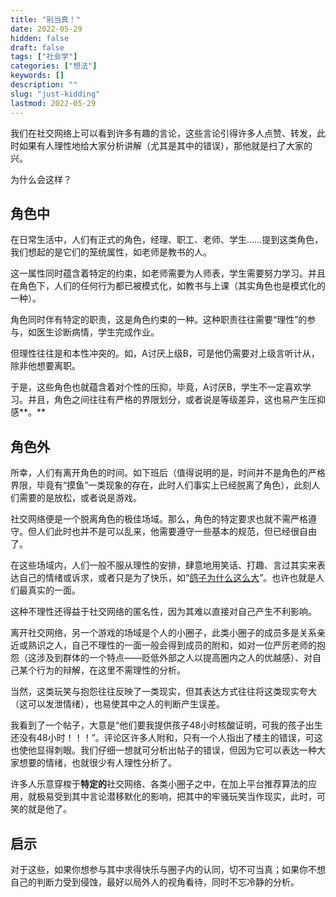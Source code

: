 ```yaml
---
title: "别当真！"
date: 2022-05-29
hidden: false
draft: false
tags: ["社会学"]
categories: ["想法"]
keywords: []
description: ""
slug: "just-kidding"
lastmod: 2022-05-29
---
```


我们在社交网络上可以看到许多有趣的言论，这些言论引得许多人点赞、转发，此时如果有人理性地给大家分析讲解（尤其是其中的错误），那他就是扫了大家的兴。

为什么会这样？

## 角色中

在日常生活中，人们有正式的角色，经理、职工、老师、学生……提到这类角色，我们想起的是它们的笼统属性，如老师是教书的人。

这一属性同时蕴含着特定的约束，如老师需要为人师表，学生需要努力学习。并且在角色下，人们的任何行为都已被模式化，如教书与上课（其实角色也是模式化的一种）。

角色同时伴有特定的职责，这是角色约束的一种。这种职责往往需要“理性”的参与，如医生诊断病情，学生完成作业。

但理性往往是和本性冲突的。如，A讨厌上级B，可是他仍需要对上级言听计从，除非他想要离职。

于是，这些角色也就蕴含着对个性的压抑，毕竟，A讨厌B，学生不一定喜欢学习。并且，角色之间往往有严格的界限划分，或者说是等级差异，这也易产生压抑感**。**

## 角色外

所幸，人们有离开角色的时间。如下班后（值得说明的是，时间并不是角色的严格界限，毕竟有“摸鱼”一类现象的存在，此时人们事实上已经脱离了角色），此刻人们需要的是放松，或者说是游戏。

社交网络便是一个脱离角色的极佳场域。那么，角色的特定要求也就不需严格遵守。但人们此时也并不是可以乱来，他需要遵守一些基本的规范，但已经很自由了。

在这些场域内，人们一般不服从理性的安排，肆意地用笑话、打趣、言过其实来表达自己的情绪或诉求，或者只是为了快乐，如“[鸽子为什么这么大](https://baike.baidu.com/item/%E9%B8%BD%E5%AD%90%E4%B8%BA%E4%BB%80%E4%B9%88%E8%BF%99%E4%B9%88%E5%A4%A7/23589657?fr=aladdin)”。也许也就是人们最真实的一面。

这种不理性还得益于社交网络的匿名性，因为其难以直接对自己产生不利影响。

离开社交网络，另一个游戏的场域是个人的小圈子，此类小圈子的成员多是关系亲近或熟识之人，自己不理性的一面一般会得到成员的附和，如对一位严厉老师的抱怨（这涉及到群体的一个特点——贬低外部之人以提高圈内之人的优越感）、对自己某个行为的辩解，在这里不需理性的分析。

当然，这类玩笑与抱怨往往反映了一类现实，但其表达方式往往将这类现实夸大（这可以发泄情绪），也易使其中之人的判断产生误差。

我看到了一个帖子，大意是“他们要我提供孩子48小时核酸证明，可我的孩子出生还没有48小时！！！”。评论区许多人附和，只有一个人指出了楼主的错误，可这也使他显得刺眼。我们仔细一想就可分析出帖子的错误，但因为它可以表达一种大家想要的情绪，也就很少有人理性分析了。

许多人乐意穿梭于**特定的**社交网络、各类小圈子之中，在加上平台推荐算法的应用，就极易受到其中言论潜移默化的影响，把其中的牢骚玩笑当作现实，此时，可笑的就是他了。

## 启示

对于这些，如果你想参与其中求得快乐与圈子内的认同，切不可当真；如果你不想自己的判断力受到侵蚀，最好以局外人的视角看待，同时不忘冷静的分析。